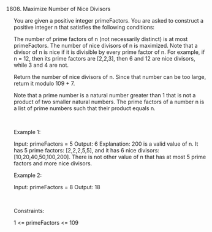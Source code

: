 1808. Maximize Number of Nice Divisors

You are given a positive integer primeFactors. You are asked to construct a positive integer n that satisfies the following conditions:

The number of prime factors of n (not necessarily distinct) is at most primeFactors.
The number of nice divisors of n is maximized. Note that a divisor of n is nice if it is divisible by every prime factor of n. For example, if n = 12, then its prime factors are [2,2,3], then 6 and 12 are nice divisors, while 3 and 4 are not.

Return the number of nice divisors of n. Since that number can be too large, return it modulo 109 + 7.

Note that a prime number is a natural number greater than 1 that is not a product of two smaller natural numbers. The prime factors of a number n is a list of prime numbers such that their product equals n.

 

Example 1:

Input: primeFactors = 5
Output: 6
Explanation: 200 is a valid value of n.
It has 5 prime factors: [2,2,2,5,5], and it has 6 nice divisors: [10,20,40,50,100,200].
There is not other value of n that has at most 5 prime factors and more nice divisors.


Example 2:

Input: primeFactors = 8
Output: 18


 

Constraints:

1 <= primeFactors <= 109
